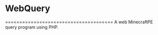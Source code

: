 WebQuery
========
======================================
A web MinecraftPE query program using PHP.
